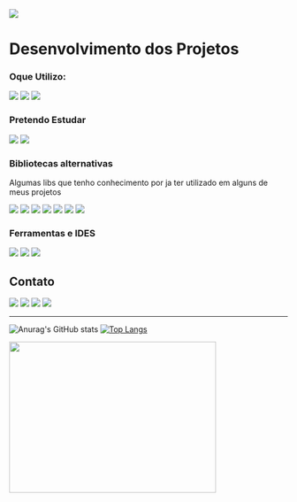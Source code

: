 <div>
  <img src="https://media.tenor.com/kzMUk2-LgL8AAAAi/welcome.gif"/>
</div>

# Desenvolvimento dos Projetos
### Oque Utilizo:
<div>
    <img src="https://img.shields.io/badge/React-20232A?style=for-the-badge&logo=react&logoColor=61DAFB">
    <img src="https://img.shields.io/badge/typescript-007acc?style=for-the-badge&logo=typescript&logoColor=white">
    <img src="https://img.shields.io/badge/Scss-CC6699?style=for-the-badge&logo=sass&logoColor=white">
</div>
<div>

### Pretendo Estudar
<div>
 <img src="https://img.shields.io/badge/postgreSQL-336791?style=for-the-badge&logo=postgresql&logoColor=white">
 <img src="https://img.shields.io/badge/API%20REST-199308?style=for-the-badge&logo">
 
</div>

### Bibliotecas alternativas
Algumas libs que tenho conhecimento por ja ter utilizado em alguns de meus projetos

<div>
    <img src="https://img.shields.io/badge/jQuery-20232A?style=for-the-badge&logo=jQuery&logoColor=61DAFB">
    <img src="https://img.shields.io/badge/jQuery%20UI-faa523?style=for-the-badge&logo=jQuery&logoColor=61DAFB%22">
    <img src="https://img.shields.io/badge/Bootstrap-563D7C?style=for-the-badge&logo=bootstrap&logoColor=white">
    <img src="https://img.shields.io/badge/tailwind-20232A?style=for-the-badge&logo=tailwindcss&logoColor=61DAFB">
    <img src="https://img.shields.io/badge/Less-2a4c80?style=for-the-badge&logo=less&logoColor=white">
    <img src="https://img.shields.io/badge/axios-white?style=for-the-badge&logo=axios&logoColor=purple">
    <img src="https://img.shields.io/badge/Styled%20Components-bf4f74?style=for-the-badge&logo=styledcomponents&logoColor=white">
    
</div>
    
### Ferramentas e IDES
<div>
    <img src="https://img.shields.io/badge/Visual_Studio_Code-0078D4?style=for-the-badge&logo=visual%20studio%20code&logoColor=white">
    <img src="https://img.shields.io/badge/linux-red?style=for-the-badge&logo=linux&logoColor=white">
    <img src="https://img.shields.io/badge/figma-black?style=for-the-badge&logo=figma&logoColor=white">
    
</div>

## Contato

<a href="https://www.linkedin.com/in/gabriel-aroucas-244348265/" rel="noreferrer" target="_blank"><img src="https://img.shields.io/badge/LinkedIn-0077B5?style=for-the-badge&logo=linkedin&logoColor=white"></a>
<a href="https://www.facebook.com/gabrielaroucas" rel="noreferrer"  target="_blank"><img src="https://img.shields.io/badge/facebook-4267B2?style=for-the-badge&logo=facebook&logoColor=white"></a>
<a href="http://api.whatsapp.com/send?phone=5521993084201&text=Gostei do seu portifólio e gostaria de saber mais sobre você" rel="noreferrer"  target="_blank"><img src="https://img.shields.io/badge/WhatsApp-25D366?style=for-the-badge&logo=whatsapp&logoColor=white"></a>
<a href="https://port2-kappa.vercel.app" rel="noreferrer"  target="_blank"><img src="https://gist.githubusercontent.com/ErykTavares/528eac5ed103738a97a46459235e2ba8/raw/1c60194da1fe1afd8028941d2d9a441bf816ef3c/portifolio.svg"></a>

---

![Anurag's GitHub stats](https://github-readme-stats.vercel.app/api?username=gabriel-aroucas&show_icons=true&theme=dracula)
[![Top Langs](https://github-readme-stats.vercel.app/api/top-langs/?username=gabriel-aroucas)](https://github.com/anuraghazra/github-readme-stats)

<div>
  <img src="https://media.tenor.com/NDTNsJVfGHQAAAAC/big-teeth-flying-kiss-ramzan-shahrukh.gif" width="374px" height="273px" >
</div>
